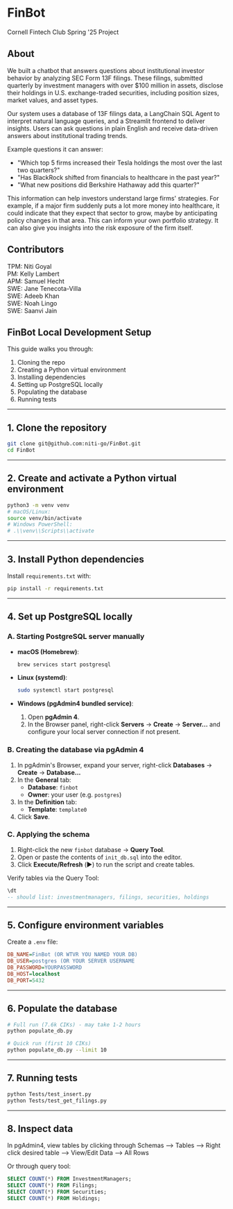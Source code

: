 # FinBot
Cornell Fintech Club Spring '25 Project

## About

We built a chatbot that answers questions about institutional investor behavior by analyzing SEC Form 13F filings. These filings, submitted quarterly by investment managers with over $100 million in assets, disclose their holdings in U.S. exchange-traded securities, including position sizes, market values, and asset types.

Our system uses a database of 13F filings data, a LangChain SQL Agent to interpret natural language queries, and a Streamlit frontend to deliver insights. Users can ask questions in plain English and receive data-driven answers about institutional trading trends.

Example questions it can answer:

* "Which top 5 firms increased their Tesla holdings the most over the last two quarters?"
* "Has BlackRock shifted from financials to healthcare in the past year?"
* "What new positions did Berkshire Hathaway add this quarter?"

This information can help investors understand large firms' strategies. For example, if a major firm suddenly puts a lot more money into healthcare, it could indicate that they expect that sector to grow, maybe by anticipating policy changes in that area. This can inform your own portfolio strategy. It can also give you insights into the risk exposure of the firm itself.

## Contributors
TPM: Niti Goyal  
PM: Kelly Lambert  
APM: Samuel Hecht  
SWE: Jane Tenecota-Villa  
SWE: Adeeb Khan  
SWE: Noah Lingo  
SWE: Saanvi Jain

## FinBot Local Development Setup

This guide walks you through:

1. Cloning the repo  
2. Creating a Python virtual environment  
3. Installing dependencies  
4. Setting up PostgreSQL locally  
5. Populating the database  
6. Running tests  

---

## 1. Clone the repository

```bash
git clone git@github.com:niti-go/FinBot.git
cd FinBot
```

---

## 2. Create and activate a Python virtual environment

```bash
python3 -m venv venv
# macOS/Linux:
source venv/bin/activate
# Windows PowerShell:
# .\\venv\\Scripts\\activate
```

---

## 3. Install Python dependencies

Install `requirements.txt` with:

```bash
pip install -r requirements.txt
```

---

## 4. Set up PostgreSQL locally

### A. Starting PostgreSQL server manually

- **macOS (Homebrew)**:
  ```bash
  brew services start postgresql
  ```

- **Linux (systemd)**:
  ```bash
  sudo systemctl start postgresql
  ```

- **Windows (pgAdmin4 bundled service)**:
  1. Open **pgAdmin 4**.
  2. In the Browser panel, right-click **Servers** → **Create** → **Server...** and configure your local server connection if not present.

### B. Creating the database via pgAdmin 4

1. In pgAdmin's Browser, expand your server, right-click **Databases** → **Create** → **Database...**
2. In the **General** tab:
   - **Database**: `finbot`
   - **Owner**: your user (e.g. `postgres`)
3. In the **Definition** tab:
   - **Template**: `template0`
4. Click **Save**.

### C. Applying the schema

1. Right-click the new `finbot` database → **Query Tool**.
2. Open or paste the contents of `init_db.sql` into the editor.
3. Click **Execute/Refresh** (▶️) to run the script and create tables.

Verify tables via the Query Tool:

```sql
\dt
-- should list: investmentmanagers, filings, securities, holdings
```

---

## 5. Configure environment variables

Create a `.env` file:

```ini
DB_NAME=FinBot (OR WTVR YOU NAMED YOUR DB)
DB_USER=postgres (OR YOUR SERVER USERNAME
DB_PASSWORD=YOURPASSWORD
DB_HOST=localhost
DB_PORT=5432
```

---

## 6. Populate the database

```bash
# Full run (7.6k CIKs) - may take 1-2 hours
python populate_db.py

# Quick run (first 10 CIKs)
python populate_db.py --limit 10
```

---

## 7. Running tests

```bash
python Tests/test_insert.py
python Tests/test_get_filings.py
```

---

## 8. Inspect data

In pgAdmin4, view tables by clicking through Schemas --> Tables --> Right click desired table --> View/Edit Data --> All Rows

Or through query tool:
```sql
SELECT COUNT(*) FROM InvestmentManagers;
SELECT COUNT(*) FROM Filings;
SELECT COUNT(*) FROM Securities;
SELECT COUNT(*) FROM Holdings;
```
